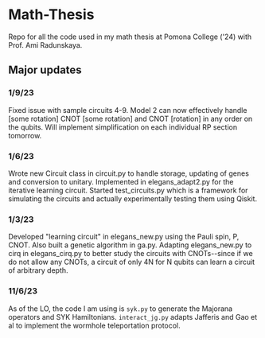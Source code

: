# Math-Thesis
Repo for all the code used in my math thesis at Pomona College ('24) with Prof. Ami Radunskaya.

## Major updates

### 1/9/23
Fixed issue with sample circuits 4-9. Model 2 can now effectively handle [some rotation] CNOT [some rotation] and CNOT [rotation] in any order on the qubits. Will implement simplification on each individual RP section tomorrow.
 

### 1/6/23
Wrote new Circuit class in circuit.py to handle storage, updating of genes and conversion to unitary. Implemented in elegans_adapt2.py for the iterative learning circuit. Started test_circuits.py which is a framework for simulating the circuits and actually experimentally testing them using Qiskit.

### 1/3/23
Developed "learning circuit" in elegans_new.py using the Pauli spin, P, CNOT. Also built a genetic algorithm in ga.py. Adapting elegans_new.py to cirq in elegans_cirq.py to better study the circuits with CNOTs--since if we do not allow any CNOTs, a circuit of only 4N for N qubits can learn a circuit of arbitrary depth.


### 11/6/23
As of the LO, the code I am using is ```syk.py``` to generate the Majorana operators and SYK Hamiltonians. ```interact_jg.py``` adapts Jafferis and Gao et al to implement the wormhole teleportation protocol. 
